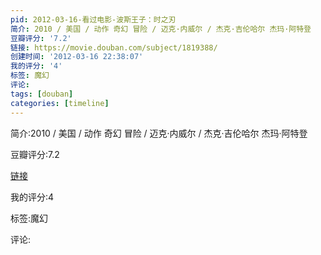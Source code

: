 ```yaml
---
pid: 2012-03-16-看过电影-波斯王子：时之刃
简介: 2010 / 美国 / 动作 奇幻 冒险 / 迈克·内威尔 / 杰克·吉伦哈尔 杰玛·阿特登
豆瓣评分: '7.2'
链接: https://movie.douban.com/subject/1819388/
创建时间: '2012-03-16 22:38:07'
我的评分: '4'
标签: 魔幻
评论:
tags: [douban]
categories: [timeline]
---
```

简介:2010 / 美国 / 动作 奇幻 冒险 / 迈克·内威尔 / 杰克·吉伦哈尔 杰玛·阿特登

豆瓣评分:7.2

[链接](https://movie.douban.com/subject/1819388/)

我的评分:4

标签:魔幻

评论:

